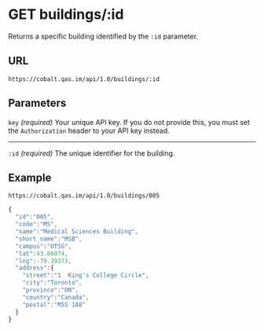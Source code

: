 # GET buildings/:id

Returns a specific building identified by the `:id` parameter.

## URL

```
https://cobalt.qas.im/api/1.0/buildings/:id
```

## Parameters

`key` _(required)_
Your unique API key. If you do not provide this, you must set the `Authorization` header to your API key instead.
- - -
`:id` _(required)_
The unique identifier for the building.

## Example

```
https://cobalt.qas.im/api/1.0/buildings/005
```

```js
{
  "id":"005",
  "code":"MS",
  "name":"Medical Sciences Building",
  "short_name":"MSB",
  "campus":"UTSG",
  "lat":43.66074,
  "lng":-79.39373,
  "address":{
    "street":"1  King's College Circle",
    "city":"Toronto",
    "province":"ON",
    "country":"Canada",
    "postal":"M5S 1A8"
  }
}
```
